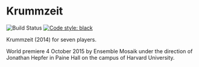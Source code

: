Krummzeit
=========

![Build Status](
    https://github.com/trevorbaca/krummzeit/actions/workflows/test.yml/badge.svg)
[![Code style: black](
    https://img.shields.io/badge/code%20style-black-000000.svg)](
    https://github.com/ambv/black)

Krummzeit (2014) for seven players.

World premiere 4 October 2015 by Ensemble Mosaik under the direction of
Jonathan Hepfer in Paine Hall on the campus of Harvard University.
